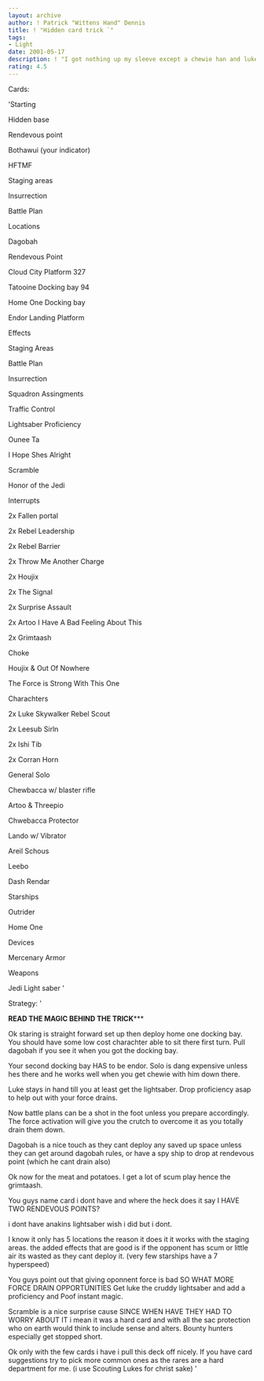 ```yaml
---
layout: archive
author: ! Patrick "Wittens Hand" Dennis
title: ! "Hidden card trick `"
tags:
- Light
date: 2001-05-17
description: ! "I got nothing up my sleeve except a chewie han and luke really oh balderdash no jawas can kill me Wittens hand whos that?"
rating: 4.5
---
```

Cards: 

'Starting

Hidden base

Rendevous point

Bothawui (your indicator)

HFTMF

Staging areas

Insurrection

Battle Plan


Locations

Dagobah

Rendevous Point

Cloud City Platform 327

Tatooine Docking bay 94

Home One Docking bay

Endor Landing Platform


Effects

Staging Areas

Battle Plan

Insurrection

Squadron Assingments

Traffic Control

Lightsaber Proficiency

Ounee Ta

I Hope Shes Alright

Scramble

Honor of the Jedi


Interrupts

2x Fallen portal

2x Rebel Leadership

2x Rebel Barrier

2x Throw Me Another Charge

2x Houjix

2x The Signal

2x Surprise Assault

2x Artoo I Have A Bad Feeling About This

2x Grimtaash

Choke

Houjix & Out Of Nowhere

The Force is Strong With This One


Charachters

2x Luke Skywalker Rebel Scout

2x Leesub Sirln

2x Ishi Tib

2x Corran Horn

General Solo

Chewbacca w/ blaster rifle

Artoo & Threepio

Chwebacca Protector

Lando w/ Vibrator

Areil Schous

Leebo

Dash Rendar


Starships

Outrider

Home One


Devices

Mercenary Armor


Weapons

Jedi Light saber '

Strategy: '

********READ THE MAGIC BEHIND THE TRICK***********


Ok staring is straight forward set up then deploy home one docking bay. You should have some low cost charachter able to sit there first turn. Pull dagobah if you see it when you got the docking bay.


Your second docking bay HAS to be endor. Solo is dang expensive unless hes there and he works well when you get chewie with him down there. 


Luke stays in hand till you at least get the lightsaber. Drop proficiency asap to help out with your force drains. 

Now battle plans can be a shot in the foot unless you prepare accordingly. The force activation will give you the crutch to overcome it as you totally drain them down. 


Dagobah is a nice touch as they cant deploy any saved up space unless they can get around dagobah rules, or have a spy ship to drop at rendevous point (which he cant drain also)


Ok now for the meat and potatoes. I get a lot of scum play hence the grimtaash.


You guys name card i dont have and where the heck does it say I HAVE TWO RENDEVOUS POINTS?


i dont have anakins lightsaber wish i did but i dont.


I know it only has 5 locations the reason it does it it works with the staging areas. the added effects that are good is if the opponent has scum or little air its wasted as they cant deploy it. (very few starships have a 7 hyperspeed)


You guys point out that giving oponnent force is bad SO WHAT MORE FORCE DRAIN OPPORTUNITIES Get luke the cruddy lightsaber and add a proficiency and Poof instant magic.


Scramble is a nice surprise cause SINCE WHEN HAVE THEY HAD TO WORRY ABOUT IT i mean it was a hard card and with all the sac protection who on earth would think to include sense and alters. Bounty hunters especially get stopped short.


Ok only with the few cards i have i pull this deck off nicely. If you have card suggestions try to pick more common ones as the rares are a hard department for me. (i use Scouting Lukes for christ sake)  '